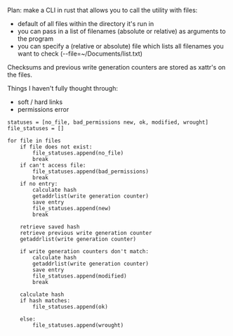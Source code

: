 Plan: make a CLI in rust that allows you to call the utility with files:

- default of all files within the directory it's run in
- you can pass in a list of filenames (absolute or relative) as arguments to the program
- you can specify a (relative or absolute) file which lists all filenames you want to check (--file=~/Documents/list.txt)

Checksums and previous write generation counters are stored as xattr's on the files.

Things I haven't fully thought through:

- soft / hard links
- permissions error

```
statuses = [no_file, bad_permissions new, ok, modified, wrought]
file_statuses = []

for file in files
    if file does not exist:
        file_statuses.append(no_file)
        break
    if can't access file:
        file_statuses.append(bad_permissions)
        break
    if no entry:
        calculate hash
        getaddrlist(write generation counter)
        save entry
        file_statuses.append(new)
        break

    retrieve saved hash
    retrieve previous write generation counter
    getaddrlist(write generation counter)

    if write generation counters don't match:
        calculate hash
        getaddrlist(write generation counter)
        save entry
        file_statuses.append(modified)
        break

    calculate hash
    if hash matches:
        file_statuses.append(ok)

    else:
        file_statuses.append(wrought)
```

